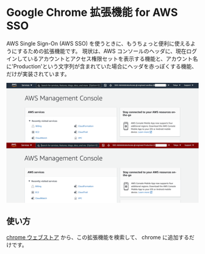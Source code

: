 # Google Chrome 拡張機能 for AWS SSO

AWS Single Sign-On (AWS SSO) を使うときに、もうちょっと便利に使えるようにするための拡張機能です。
現状は、AWS コンソールのヘッダに、現在ログインしているアカウントとアクセス権限セットを表示する機能と、アカウント名に'Production'という文字列が含まれていた場合にヘッダを赤っぽくする機能、だけが実装されています。

![ss_dev.png](screenshots/awssso.png)

## 使い方

[chrome ウェブストア](https://chrome.google.com/webstore/detail/extension-for-aws-sso/ejjegcnihofdahmbbhekhkcnpflljeej) から、この拡張機能を検索して、 chrome に追加するだけです。
